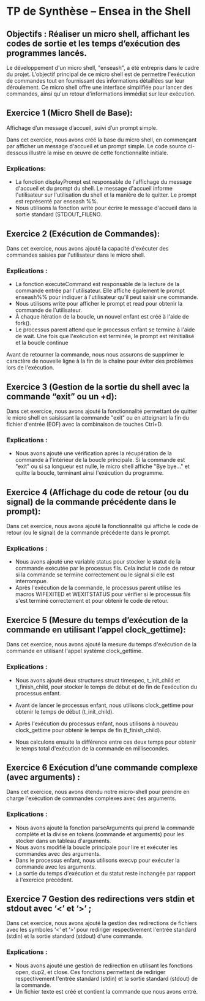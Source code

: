 # TP de Synthèse – Ensea in the Shell

## Objectifs : Réaliser un micro shell, affichant les codes de sortie et les temps d’exécution des programmes lancés.

Le développement d'un micro shell, "enseash", a été entrepris dans le cadre du projet. L'objectif principal de ce micro shell est de permettre l'exécution de commandes tout en fournissant des informations détaillées sur leur déroulement. Ce micro shell offre une interface simplifiée pour lancer des commandes, ainsi qu'un retour d'informations immédiat sur leur exécution.

## Exercice 1 (Micro Shell de Base):

Affichage d’un message d’accueil, suivi d’un prompt simple.

Dans cet exercice, nous avons créé la base du micro shell, en commençant par afficher un message d'accueil et un prompt simple. Le code source ci-dessous illustre la mise en œuvre de cette fonctionnalité initiale.

### Explications:

- La fonction displayPrompt est responsable de l'affichage du message d'accueil et du prompt du shell. Le message d'accueil informe l'utilisateur sur l'utilisation du shell et la manière de le quitter. Le prompt est représenté par enseash %%.
- Nous utilisons la fonction write pour écrire le message d'accueil dans la sortie standard (STDOUT\_FILENO.

## Exercice 2 (Exécution de Commandes):

Dans cet exercice, nous avons ajouté la capacité d'exécuter des commandes saisies par l'utilisateur dans le micro shell.

### Explications :

- La fonction executeCommand est responsable de la lecture de la commande entrée par l'utilisateur. Elle affiche également le prompt enseash%% pour indiquer à l'utilisateur qu'il peut saisir une commande.
- Nous utilisons write pour afficher le prompt et read pour obtenir la commande de l'utilisateur.
- À chaque itération de la boucle, un nouvel enfant est créé à l'aide de fork().
- Le processus parent attend que le processus enfant se termine à l'aide de wait. Une fois que l'exécution est terminée, le prompt est réinitialisé et la boucle continue

Avant de retourner la commande, nous nous assurons de supprimer le caractère de nouvelle ligne à la fin de la chaîne pour éviter des problèmes lors de l'exécution.

## Exercice 3 (Gestion de la sortie du shell avec la commande “exit” ou un <ctrl>+d): 

Dans cet exercice, nous avons ajouté la fonctionnalité permettant de quitter le micro shell en saisissant la commande "exit" ou en atteignant la fin du fichier d'entrée (EOF) avec la combinaison de touches Ctrl+D.

### Explications :

- Nous avons ajouté une vérification après la récupération de la commande à l'intérieur de la boucle principale. Si la commande est "exit" ou si sa longueur est nulle, le micro shell affiche "Bye bye..." et quitte la boucle, terminant ainsi l'exécution du programme.

## Exercice 4 (Affichage du code de retour (ou du signal) de la commande précédente dans le prompt): 

Dans cet exercice, nous avons ajouté la fonctionnalité qui affiche le code de retour (ou le signal) de la commande précédente dans le prompt.

### Explications :

- Nous avons ajouté une variable status pour stocker le statut de la commande exécutée par le processus fils. Cela inclut le code de retour si la commande se termine correctement ou le signal si elle est interrompue.
- Après l'exécution de la commande, le processus parent utilise les macros WIFEXITED et WEXITSTATUS pour vérifier si le processus fils s'est terminé correctement et pour obtenir le code de retour.

## Exercice 5 (Mesure du temps d’exécution de la commande en utilisant l’appel clock\_gettime):

Dans cet exercice, nous avons ajouté la mesure du temps d'exécution de la commande en utilisant l'appel système clock\_gettime.

### Explications :

- Nous avons ajouté deux structures struct timespec, t\_init\_child et t\_finish\_child, pour stocker le temps de début et de fin de l'exécution du processus enfant.
- Avant de lancer le processus enfant, nous utilisons clock\_gettime pour obtenir le temps de début (t\_init\_child).

- Après l'exécution du processus enfant, nous utilisons à nouveau clock\_gettime pour obtenir le temps de fin (t\_finish\_child).
- Nous calculons ensuite la différence entre ces deux temps pour obtenir le temps total d'exécution de la commande en millisecondes.

## Exercice 6 Exécution d’une commande complexe (avec arguments) :

Dans cet exercice, nous avons étendu notre micro-shell pour prendre en charge l'exécution de commandes complexes avec des arguments.

### Explications :

- Nous avons ajouté la fonction parseArguments qui prend la commande complète et la divise en tokens (commande et arguments) pour les stocker dans un tableau d'arguments.
- Nous avons modifié la boucle principale pour lire et exécuter les commandes avec des arguments.
- Dans le processus enfant, nous utilisons execvp pour exécuter la commande avec les arguments.
- La sortie du temps d'exécution et du statut reste inchangée par rapport à l'exercice précédent.

## Exercice 7 Gestion des redirections vers stdin et stdout avec ‘<’ et ‘>’ ;

Dans cet exercice, nous avons ajouté la gestion des redirections de fichiers avec les symboles ‘<’ et ‘>’ pour rediriger respectivement l'entrée standard (stdin) et la sortie standard (stdout) d'une commande.

### Explications :

- Nous avons ajouté une gestion de redirection en utilisant les fonctions open, dup2, et close. Ces fonctions permettent de rediriger respectivement l'entrée standard (stdin) et la sortie standard (stdout) de la commande.
- Un fichier texte est créé et contient la commande que nous avons entré.
